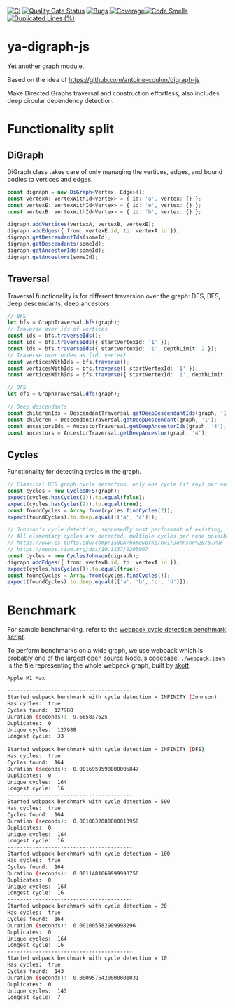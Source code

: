[![CI](https://github.com/kt-public/digraph-js/actions/workflows/ci.yml/badge.svg?branch=main)](https://github.com/kt-public/digraph-js/actions/workflows/ci.yml)
[![Quality Gate Status](https://sonarcloud.io/api/project_badges/measure?project=kt-public_digraph-js&metric=alert_status)](https://sonarcloud.io/summary/new_code?id=kt-public_digraph-js)
[![Bugs](https://sonarcloud.io/api/project_badges/measure?project=kt-public_digraph-js&metric=bugs)](https://sonarcloud.io/summary/new_code?id=kt-public_digraph-js)
[![Coverage](https://sonarcloud.io/api/project_badges/measure?project=kt-public_digraph-js&metric=coverage)](https://sonarcloud.io/summary/new_code?id=kt-public_digraph-js)[![Code Smells](https://sonarcloud.io/api/project_badges/measure?project=kt-public_digraph-js&metric=code_smells)](https://sonarcloud.io/summary/new_code?id=kt-public_digraph-js)
[![Duplicated Lines (%)](https://sonarcloud.io/api/project_badges/measure?project=kt-public_digraph-js&metric=duplicated_lines_density)](https://sonarcloud.io/summary/new_code?id=kt-public_digraph-js)

# ya-digraph-js

Yet another graph module.

Based on the idea of https://github.com/antoine-coulon/digraph-js

Make Directed Graphs traversal and construction effortless, also includes deep circular dependency detection.

# Functionality split

## DiGraph

DiGraph class takes care of only managing the vertices, edges, and bound bodies to vertices and edges.

```ts
const digraph = new DiGraph<Vertex, Edge>();
const vertexA: VertexWithId<Vertex> = { id: 'a', vertex: {} };
const vertexE: VertexWithId<Vertex> = { id: 'e', vertex: {} };
const vertexB: VertexWithId<Vertex> = { id: 'b', vertex: {} };

digraph.addVertices(vertexA, vertexB, vertexE);
digraph.addEdges({ from: vertexE.id, to: vertexA.id });
digraph.getDescendantIds(someId);
digraph.getDescendants(someId);
digraph.getAncestorIds(someId);
digraph.getAncestors(someId);
```

## Traversal

Traversal functionality is for different traversion over the graph: DFS, BFS, deep descendants, deep ancestors

```ts
// BFS
let bfs = GraphTraversal.bfs(graph);
// Traverse over ids of vertices
const ids = bfs.traverseIds();
const ids = bfs.traverseIds({ startVertexId: '1' });
const ids = bfs.traverseIds({ startVertexId: '1', depthLimit: 2 });
// Traverse over nodes as {id, vertex}
const verticesWithIds = bfs.traverse();
const verticesWithIds = bfs.traverse({ startVertexId: '1' });
const verticesWithIds = bfs.traverse({ startVertexId: '1', depthLimit: 2 });

// DFS
let dfs = GraphTraversal.dfs(graph);

// Deep descendants
const childrenIds = DescendantTraversal.getDeepDescendantIds(graph, '1');
const children = DescendantTraversal.getDeepDescendant(graph, '1');
const ancestorsIds = AncestorTraversal.getDeepAncestorIds(graph, '4');
const ancestors = AncestorTraversal.getDeepAncestor(graph, '4');
```

## Cycles

Functionality for detecting cycles in the graph.

```ts
// Classical DFS graph cycle detection, only one cycle (if any) per node is detected, supports depthLimit
const cycles = new CyclesDFS(graph);
expect(cycles.hasCycles(1)).to.equal(false);
expect(cycles.hasCycles(2)).to.equal(true);
const foundCycles = Array.from(cycles.findCycles(2));
expect(foundCycles).to.deep.equal([['a', 'c']]);

// Johnson's cycle detection, supposedly most performant of existing, does not support depthLimit
// All elementary cycles are detected, multiple cycles per node possible
// https://www.cs.tufts.edu/comp/150GA/homeworks/hw1/Johnson%2075.PDF
// https://epubs.siam.org/doi/10.1137/0205007
const cycles = new CyclesJohnson(digraph);
digraph.addEdges({ from: vertexD.id, to: vertexA.id });
expect(cycles.hasCycles()).to.equal(true);
const foundCycles = Array.from(cycles.findCycles());
expect(foundCycles).to.deep.equal([['a', 'b', 'c', 'd']]);
```

# Benchmark

For sample benchmarking, refer to the [webpack cycle detection benchmark script](./benchmarks/webpack/find-cycles.js).

To perform benchmarks on a wide graph, we use webpack which is probably one of the largest open source Node.js codebase. `./webpack.json` is the file representing the whole webpack graph, built by [skott](https://github.com/antoine-coulon/skott).

`Apple M1 Max`

```bash
----------------------------------------
Started webpack benchmark with cycle detection = INFINITY (Johnson)
Has cycles:  true
Cycles found:  127988
Duration (seconds):  9.665837625
Duplicates:  0
Unique cycles:  127988
Longest cycle:  33
----------------------------------------
Started webpack benchmark with cycle detection = INFINITY (DFS)
Has cycles:  true
Cycles found:  164
Duration (seconds):  0.0016959590000005847
Duplicates:  0
Unique cycles:  164
Longest cycle:  16
----------------------------------------
Started webpack benchmark with cycle detection = 500
Has cycles:  true
Cycles found:  164
Duration (seconds):  0.0010632080000013958
Duplicates:  0
Unique cycles:  164
Longest cycle:  16
----------------------------------------
Started webpack benchmark with cycle detection = 100
Has cycles:  true
Cycles found:  164
Duration (seconds):  0.0011481669999993756
Duplicates:  0
Unique cycles:  164
Longest cycle:  16
----------------------------------------
Started webpack benchmark with cycle detection = 20
Has cycles:  true
Cycles found:  164
Duration (seconds):  0.001005582999998296
Duplicates:  0
Unique cycles:  164
Longest cycle:  16
----------------------------------------
Started webpack benchmark with cycle detection = 10
Has cycles:  true
Cycles found:  143
Duration (seconds):  0.0009575420000001031
Duplicates:  0
Unique cycles:  143
Longest cycle:  7
```
